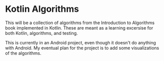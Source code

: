 # Kotlin Algorithms

This will be a collection of algorithms from the Introduction to Algorithms book
implemented in Kotlin. These are meant as a learning excersise for both Kotlin,
algorithms, and testing.

This is currently in an Android project, even though it doesn't do anything with
Android. My eventual plan for the project is to add some visualizations of the
algorithms.
